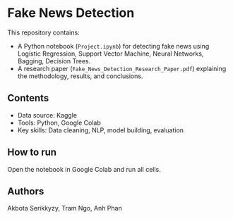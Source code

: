 # Fake News Detection

This repository contains:
- A Python notebook (`Project.ipynb`) for detecting fake news using Logistic Regression, Support Vector Machine, Neural Networks, Bagging, Decision Trees.
- A research paper (`Fake_News_Detection_Research_Paper.pdf`) explaining the methodology, results, and conclusions.

## Contents
- Data source: Kaggle
- Tools: Python, Google Colab
- Key skills: Data cleaning, NLP, model building, evaluation

## How to run
Open the notebook in Google Colab and run all cells.

## Authors
Akbota Serikkyzy, Tram Ngo, Anh Phan
